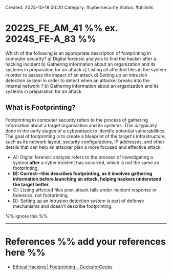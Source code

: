 Created: 2024-10-18 00:20
Category: #cybersecurity
Status: #philnits



# 2022S_FE_AM_41 %% ex. 2024S_FE-A_83 %%

Which of the following is an appropriate description of footprinting in computer security?
a) Digital forensic analysis to find the hacker after a hacking incident
b) Gathering information about an organization and its systems in preparation for an attack
c) Listing all affected files in the system in order to assess the impact of an attack
d) Setting up an intrusion detection system in order to detect when an attacker breaks into the internal network
?
b) Gathering information about an organization and its systems in preparation for an attack

## What is Footprinting?

Footprinting in computer security refers to the process of gathering information about a target organization and its systems. This is typically done in the early stages of a cyberattack to identify potential vulnerabilities. The goal of footprinting is to create a blueprint of the target's infrastructure, such as its network layout, security configurations, IP addresses, and other details that can help an attacker plan a more focused and effective attack.

-  A): Digital forensic analysis refers to the process of investigating a system **after** a cyber incident has occurred, which is not the same as footprinting.
-  **B): Correct—this describes footprinting, as it involves gathering information before launching an attack, helping hackers understand the target better.**
-  C): Listing affected files post-attack falls under incident response or forensics, not footprinting.
-  D): Setting up an intrusion detection system is part of defense mechanisms and doesn’t describe footprinting.



%% ignore this %%
<!--SR:!2025-03-08,11,270-->
---









# References %% add your references here %%
- [Ethical Hacking | Footprinting - GeeksforGeeks](https://www.geeksforgeeks.org/ethical-hacking-footprinting/)